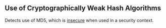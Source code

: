 ## Use of Cryptographically Weak Hash Algorithms

Detects use of MD5, which is [insecure](https://eprint.iacr.org/2013/170.pdf) when used in a security context.
